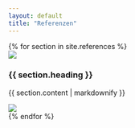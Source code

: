 ```yaml
---
layout: default
title: "Referenzen"
---
```

<main class="bg-cover md:mt-24 transform-none md:skew-y-6" style="background-image: url({{ "/assets/images/background.webp" | relative_url }})">
	<div class="max-w-4xl mx-auto bg-transparent transform-none md:-skew-y-6 shadow-inner shadow-white ">
		{% for section in site.references %}
			<section class="py-6 last:pb-16 last:mb-4 bg-stone-50 odd:bg-stone-900 odd:text-stone-50 transform-none md:skew-y-6 even:shadow-stone-900" style="">
				<div class="p-10 transform-none md:-skew-y-6 pb-0">
                    <div class="flex flex-row">
                        <div class="pl-8 pt-4 basis-1/5">
                            <img src="{{ section.wall }}" class="h-2/3" />
                        </div>
                        <div class="basis-3/5">
                            <h3 class="text-xl text-center">
                                {{ section.heading }}
                            </h3>
                            <p class="pt-4">{{ section.content | markdownify }}</p>
                        </div>
                        <div class="pt-4 pl-4 basis-1/5">
                            <img src="{{ section.wall }}" class="h-2/3" />
                        </div>
                    </div>
				</div>
			</section>
		{% endfor %} 
	</div>
</main>